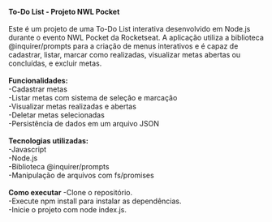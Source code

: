 **To-Do List - Projeto NWL Pocket** <br> <br>
Este é um projeto de uma To-Do List interativa desenvolvido em Node.js durante o evento NWL Pocket da Rocketseat. A aplicação utiliza a biblioteca @inquirer/prompts para a criação de menus interativos e é capaz de cadastrar, listar, marcar como realizadas, visualizar metas abertas ou concluídas, e excluir metas.
<br>
<br>
**Funcionalidades:** <br>
-Cadastrar metas <br>
-Listar metas com sistema de seleção e marcação <br>
-Visualizar metas realizadas e abertas <br>
-Deletar metas selecionadas <br>
-Persistência de dados em um arquivo JSON <br>
<br>
**Tecnologias utilizadas:** <br>
-Javascript <br>
-Node.js <br>
-Biblioteca @inquirer/prompts <br>
-Manipulação de arquivos com fs/promises <br>
<br>
**Como executar**
-Clone o repositório. <br>
-Execute npm install para instalar as dependências. <br>
-Inicie o projeto com node index.js. <br>
